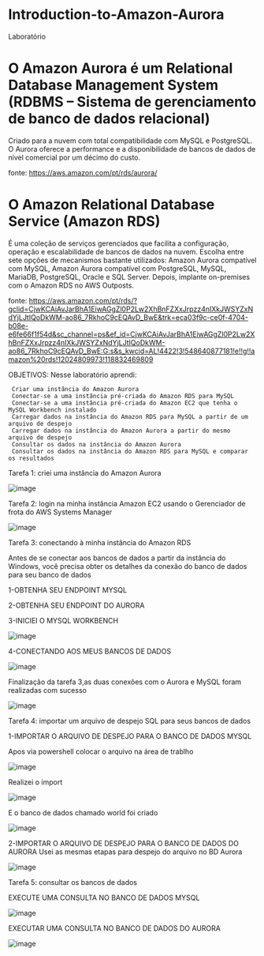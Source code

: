 # Introduction-to-Amazon-Aurora
Laboratório 


# O Amazon Aurora é um Relational Database Management System (RDBMS – Sistema de gerenciamento de banco de dados relacional)
Criado para a nuvem com total compatibilidade com MySQL e PostgreSQL. O Aurora oferece a performance e a disponibilidade de
bancos de dados de nível comercial por um décimo do custo.

  fonte: https://aws.amazon.com/pt/rds/aurora/

# O Amazon Relational Database Service (Amazon RDS) 
É uma coleção de serviços gerenciados que facilita a configuração, operação e escalabilidade de bancos de dados na nuvem. Escolha entre sete opções de mecanismos bastante utilizados: Amazon Aurora compatível com MySQL, Amazon Aurora compatível com PostgreSQL, MySQL, MariaDB, PostgreSQL, Oracle e SQL Server. Depois, implante on-premises com o Amazon RDS no AWS Outposts.

fonte: https://aws.amazon.com/pt/rds/?gclid=CjwKCAiAvJarBhA1EiwAGgZl0P2Lw2XhBnFZXxJrpzz4nIXkJWSYZxNdYjLJtIQoDkWM-ao86_7RkhoC9cEQAvD_BwE&trk=eca03f9c-ce0f-4704-b08e-e6fe66f1f54d&sc_channel=ps&ef_id=CjwKCAiAvJarBhA1EiwAGgZl0P2Lw2XhBnFZXxJrpzz4nIXkJWSYZxNdYjLJtIQoDkWM-ao86_7RkhoC9cEQAvD_BwE:G:s&s_kwcid=AL!4422!3!548640877181!e!!g!!amazon%20rds!12024809973!118832469809




OBJETIVOS:
Nesse laboratório aprendi:

	 Criar uma instância do Amazon Aurora  
 	 Conectar-se a uma instância pré-criada do Amazon RDS para MySQL
 	 Conectar-se a uma instância pré-criada do Amazon EC2 que tenha o MySQL Workbench instalado
 	 Carregar dados na instância do Amazon RDS para MySQL a partir de um arquivo de despejo
 	 Carregar dados na instância do Amazon Aurora a partir do mesmo arquivo de despejo
 	 Consultar os dados na instância do Amazon Aurora
 	 Consultar os dados na instância do Amazon RDS para MySQL e comparar os resultados

Tarefa 1: criei uma instância do Amazon Aurora

![image](https://github.com/SamiraCavalcanti/Introducao-AmazonAurora/assets/86758007/6a548d64-dce0-4803-a83d-c1f987b9eb5e)

Tarefa 2: login na minha instância Amazon EC2 usando o Gerenciador de frota do AWS Systems Manager


![image](https://github.com/SamiraCavalcanti/Introducao-AmazonAurora/assets/86758007/d08391bb-30de-47b8-ab0b-687b8b3d8b55)



Tarefa 3: conectando à minha instância do Amazon RDS

Antes de se conectar aos bancos de dados a partir da instância do Windows, você precisa obter os detalhes da conexão do banco de dados para seu banco de dados

1-OBTENHA SEU ENDPOINT MYSQL

2-OBTENHA SEU ENDPOINT DO AURORA

3-INICIEI O MYSQL WORKBENCH


![image](https://github.com/SamiraCavalcanti/Introducao-AmazonAurora/assets/86758007/edd808e3-32a7-497f-b38f-5f361b5857a8)



4-CONECTANDO AOS MEUS BANCOS DE DADOS

![image](https://github.com/SamiraCavalcanti/Introducao-AmazonAurora/assets/86758007/c049f7c5-a79e-4be0-a08e-e168be48a202)

Finalização da tarefa 3,as duas conexões com o Aurora e MySQL foram realizadas com sucesso

![image](https://github.com/SamiraCavalcanti/Introducao-AmazonAurora/assets/86758007/2f6f0e00-099d-4806-8ec8-91ef3fbdc974)


Tarefa 4: importar um arquivo de despejo SQL para seus bancos de dados

1-IMPORTAR O ARQUIVO DE DESPEJO PARA O BANCO DE DADOS MYSQL

Apos via powershell colocar o arquivo na área de trablho

![image](https://github.com/SamiraCavalcanti/Introducao-AmazonAurora/assets/86758007/3b653d8d-91a4-4967-9e1b-77036066299b)

Realizei o import

![image](https://github.com/SamiraCavalcanti/Introducao-AmazonAurora/assets/86758007/7be0ada9-1e67-4e2f-ad16-70d4a2909158)


E o banco de dados chamado world foi criado

![image](https://github.com/SamiraCavalcanti/Introducao-AmazonAurora/assets/86758007/a001461b-005a-47c0-a138-a8555c603cd7)

2-IMPORTAR O ARQUIVO DE DESPEJO PARA O BANCO DE DADOS DO AURORA
Usei as mesmas etapas para despejo do arquivo no BD Aurora

![image](https://github.com/SamiraCavalcanti/Introducao-AmazonAurora/assets/86758007/5a608bff-85a1-4528-b242-dbb4a1292e50)


Tarefa 5: consultar os bancos de dados

EXECUTE UMA CONSULTA NO BANCO DE DADOS MYSQL

![image](https://github.com/SamiraCavalcanti/Introducao-AmazonAurora/assets/86758007/9c75a4f1-67cd-4f78-aa06-4f703c7fe554)

EXECUTAR UMA CONSULTA NO BANCO DE DADOS DO AURORA

![image](https://github.com/SamiraCavalcanti/Introducao-AmazonAurora/assets/86758007/03df2775-af9a-44bb-aa74-cb6533e490a2)









